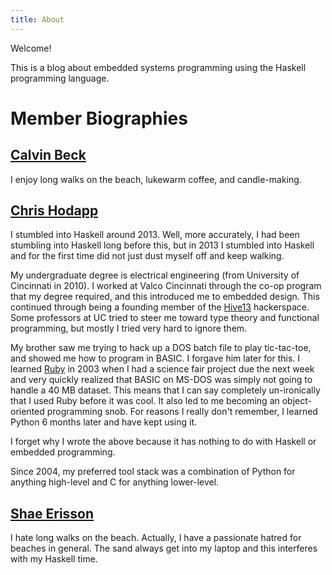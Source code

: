 ```yaml
---
title: About
---
```

Welcome!

This is a blog about embedded systems programming using the Haskell programming language.

# Member Biographies
## [Calvin Beck](https://github.com/Chobbes)
I enjoy long walks on the beach, lukewarm coffee, and candle-making.

## [Chris Hodapp](https://github.com/Hodapp87)
I stumbled into Haskell around 2013. Well, more accurately, I had been stumbling into Haskell long before this, but in 2013 I stumbled into Haskell and for the first time did not just dust myself off and keep walking.

My undergraduate degree is electrical engineering (from University of Cincinnati in 2010). I worked at Valco Cincinnati through the co-op program that my degree required, and this introduced me to embedded design. This continued through being a founding member of the [Hive13](http://www.hive13.org/) hackerspace. Some professors at UC tried to steer me toward type theory and functional programming, but mostly I tried very hard to ignore them.

My brother saw me trying to hack up a DOS batch file to play tic-tac-toe, and showed me how to program in BASIC. I forgave him later for this. I learned [Ruby](https://www.ruby-lang.org/) in 2003 when I had a science fair project due the next week and very quickly realized that BASIC on MS-DOS was simply not going to handle a 40 MB dataset. This means that I can say completely un-ironically that I used Ruby before it was cool. It also led to me becoming an object-oriented programming snob. For reasons I really don't remember, I learned Python 6 months later and have kept using it.

I forget why I wrote the above because it has nothing to do with Haskell or embedded programming.

Since 2004, my preferred tool stack was a combination of Python for anything high-level and C for anything lower-level.

## [Shae Erisson](https://github.com/shapr)
I hate long walks on the beach. Actually, I have a passionate hatred for beaches in general. The sand always get into my laptop and this interferes with my Haskell time.
